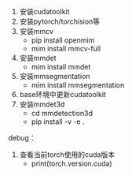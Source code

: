 1. 安装cudatoolkit
2. 安装pytorch/torchision等
3. 安装mmcv
   - pip install openmim
   - mim install mmcv-full
4. 安装mmdet
   - mim install mmdet
5. 安装mmsegmentation
   - mim install mmsegmentation
6. base环境中更新cudatoolkit
7. 安装mmdet3d
   - cd mmdetection3d
   - pip install -v -e .


debug：
1. 查看当前torch使用的cuda版本
   - print(torch.version.cuda)